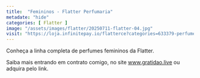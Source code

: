 ```yaml
---
title:  "Femininos - Flatter Perfumaria"
metadate: "hide"
categories: [ Flatter ]
image: "/assets/images/flatter/20250711-flatter-04.jpg"
visit: "https://loja.infinitepay.io/flatterce?categories=633379-perfume-flatter-feminino-100ml"
---
```

Conheça a linha completa de perfumes femininos da Flatter.

Saiba mais entrando em contrato comigo, no site www.gratidao.live ou adquira pelo link.